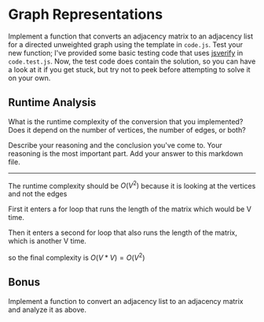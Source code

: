 # Graph Representations

Implement a function that converts an adjacency matrix to an adjacency list for
a directed unweighted graph using the template in `code.js`. Test your new
function; I've provided some basic testing code that uses
[jsverify](https://jsverify.github.io/) in `code.test.js`. Now, the test code
does contain the solution, so you can have a look at it if you get stuck, but
try not to peek before attempting to solve it on your own.

## Runtime Analysis

What is the runtime complexity of the conversion that you implemented? Does it
depend on the number of vertices, the number of edges, or both?

Describe your reasoning and the conclusion you've come to. Your reasoning is the
most important part. Add your answer to this markdown file.

-----------------------------------------------------------------------------------------------

The runtime complexity should be $O(V^2)$ because it is looking at the vertices and not the edges

First it enters a for loop that runs the length of the matrix which would be V time.

Then it enters a second for loop that also runs the length of the matrix, which is another V time.

so the final complexity is $O(V*V) = O(V^2)$

## Bonus

Implement a function to convert an adjacency list to an adjacency matrix and
analyze it as above.
